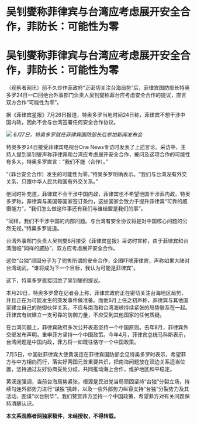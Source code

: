 # 吴钊燮称菲律宾与台湾应考虑展开安全合作，菲防长：可能性为零

# 吴钊燮称菲律宾与台湾应考虑展开安全合作，菲防长：可能性为零

（观察者网讯）前不久炒作菲政府“正密切关注台海局势”后，菲律宾国防部长特奥多罗24日一口回绝台外事部门负责人吴钊燮称菲台应考虑安全合作的提议，直言双方合作“可能性为零”。

据《菲律宾星报》7月26日报道，特奥多罗当地时间24日称，菲律宾不想干涉中国内政，因此不会与台湾签署任何安全合作协议。

![](https://inews.gtimg.com/newsapp_bt/0/15815152255/1000)
_6月7日，特奥多罗就任菲律宾国防部长后参加新闻发布会_

特奥多罗24日接受菲律宾电视台One
News专访时发表了上述言论。采访中，主持人提到吴钊燮声称菲律宾和台湾应考虑展开安全合作，被问及这项合作的可能性有多大，特奥多罗直言：“我们不能（合作）。”

“（菲台安全合作）发生的可能性为零。”特奥多罗明确表示。“我们与台湾没有外交关系，只跟中华人民共和国有外交关系。”

他同时补充道，菲律宾不会干涉中国内政，菲律宾也不希望他国干涉菲内政。特奥多罗称，菲律宾与美国等国家签订条约，这些国家会致力于提升菲律宾“可靠的威慑能力”，“我们怎么做这件事还有我们与谁结盟是我们的事”。

“同样，我们不干涉中国的内部问题。与台湾有安全协议将是对中国核心问题的公然无视。”特奥多罗说道。

台湾外事部门负责人吴钊燮6月接受《菲律宾星报》采访时宣称，由于菲律宾和台湾面临“同样的威胁”，双方应考虑展开安全合作。

这位“台独”顽固分子为了兜售所谓的安全合作，企图吓唬菲律宾，声称如果大陆对台湾动武，“谁将成为下一个目标，我认为可能是菲律宾”。

这下，特奥多罗直接回绝了吴钊燮的提议。

本月20日，特奥多罗曾在记者会上称，菲律宾政府正在密切关注台海地区局势，并且正在为可能发生的突发事件做准备。而他6月上任之初声称，菲律宾与其他国家建立自己的防御伙伴关系，不应与南海和台湾海峡持续紧张的局势联系在一起。菲律宾有权建立一支可靠的防御力量，不应受到其他国家的任何质疑。

在台湾问题上，菲律宾政府多次公开表态坚持一个中国原则。去年8月，菲律宾外交部发布声明，重申菲方坚持一个中国政策。今年4月，菲律宾总统马科斯表示，台湾问题是中国内政，菲方将一如既往恪守一个中国政策。

7月5日，中国驻菲律宾大使黄溪连在菲律宾国防部会见特奥多罗时表示，希望菲方与中方相向而行，落实好两国元首重要共识，把南海问题放在双边关系适当位置，坚持通过友好协商妥处分歧，共同推动海上合作，维护地区和平稳定。

黄溪连强调，当前台海局势紧张，根源是民进党当局顽固坚持“台独”分裂立场，持续勾连外部势力进行“谋独”挑衅，以及一些外部势力纵容支持“台独”分裂势力及其活动，图谋“以台制华”。我们赞赏菲方坚持一个中国政策，希望菲方对有关问题保持清醒认识。

**本文系观察者网独家稿件，未经授权，不得转载。**

